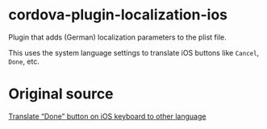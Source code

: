 # cordova-plugin-localization-ios

Plugin that adds (German) localization parameters to the plist file.

This uses the system language settings to translate iOS buttons like `Cancel`, `Done`, etc.

# Original source

[Translate “Done” button on iOS keyboard to other language](http://stackoverflow.com/a/27947343/1667461)

